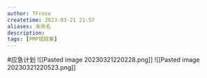 ```yaml
---
author: TFrose
createtime: 2023-03-21 21:57
aliases: 未命名
description:
tags: [PMP错题集]
---
```


#应急计划
![[Pasted image 20230321220228.png]]
![[Pasted image 20230321220523.png]]
